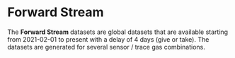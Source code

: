 # Forward Stream

The **Forward Stream** datasets are global datasets that are available starting from 2021-02-01 to present with a delay of 4 days (give or take). The datasets are generated for several sensor / trace gas combinations. 


```{tableofcontents}
```
